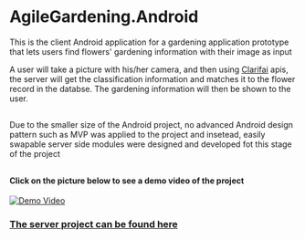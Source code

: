# AgileGardening.Android
This is the client Android application for a gardening application prototype that lets users find flowers' gardening information with their image as input

A user will take a picture with his/her camera, and then using [Clarifai](https://www.clarifai.com/) apis, the server will get the classification information and matches it to the flower record in the databse. The gardening information will then be shown to the user. 
##
Due to the smaller size of the Android project, no advanced Android design pattern such as MVP was applied to the project and insetead, easily swapable server side modules were designed and developed fot this stage of the project
##
#### Click on the picture below to see a demo video of the project
[![Demo Video](https://img.youtube.com/vi/rd8es5IFekQ/0.jpg)](https://www.youtube.com/watch?v=rd8es5IFekQ)

### [The server project can be found here](https://github.com/roostaamir/AgileGardening.Server) 
